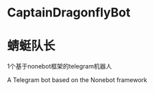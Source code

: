 # CaptainDragonflyBot


# 蜻蜓队长


1个基于nonebot框架的telegram机器人


A Telegram bot based on the Nonebot framework
